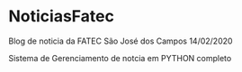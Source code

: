 # NoticiasFatec
Blog de noticia da FATEC São José dos Campos
14/02/2020

Sistema de Gerenciamento de notcia em PYTHON completo 
